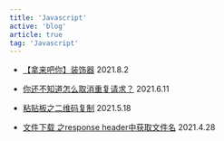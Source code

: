 ```yaml
---
title: 'Javascript'
active: 'blog'
article: true
tag: 'Javascript'
---
```

- [【拿来吧你】装饰器](./libs/decorator) <Tag>2021.8.2</Tag>

- [你还不知道怎么取消重复请求？](./libs/axios) <Tag>2021.6.11</Tag>

- [粘贴板之二维码复制](./libs/copy-code) <Tag>2021.5.18</Tag>

- [文件下载 之response header中获取文件名](./libs/response-header) <Tag>2021.4.28</Tag>
